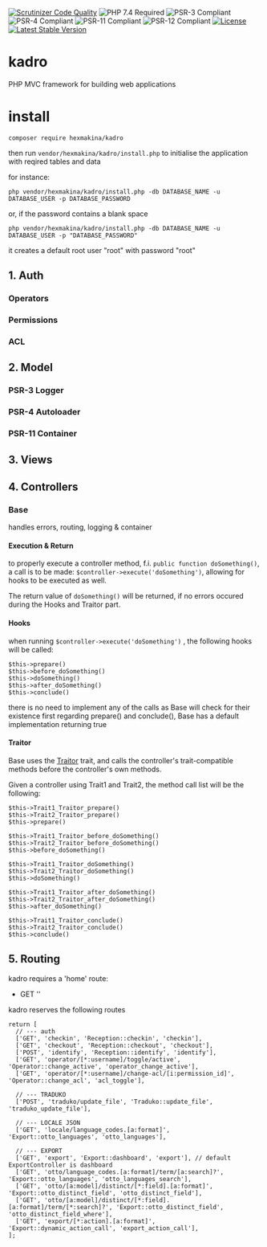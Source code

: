 [![Scrutinizer Code Quality](https://scrutinizer-ci.com/g/HexMakina/kadro/badges/quality-score.png?b=main)](https://scrutinizer-ci.com/g/HexMakina/kadro/?branch=main)
<img src="https://img.shields.io/badge/PHP-7.4-brightgreen" alt="PHP 7.4 Required" />
<img src="https://img.shields.io/badge/PSR-3-brightgreen" alt="PSR-3 Compliant" />
<img src="https://img.shields.io/badge/PSR-4-brightgreen" alt="PSR-4 Compliant" />
<img src="https://img.shields.io/badge/PSR-11-brightgreen" alt="PSR-11 Compliant" />
<img src="https://img.shields.io/badge/PSR-12-brightgreen" alt="PSR-12 Compliant" />
[![License](http://poser.pugx.org/hexmakina/kadro/license)](https://packagist.org/packages/hexmakina/kadro)
[![Latest Stable Version](http://poser.pugx.org/hexmakina/kadro/v)](https://packagist.org/packages/hexmakina/kadro)
# kadro
PHP MVC framework for building web applications

# install 
`composer require hexmakina/kadro`

then run `vendor/hexmakina/kadro/install.php` to initialise the application with reqired tables and data

for instance: 

`php vendor/hexmakina/kadro/install.php -db DATABASE_NAME -u DATABASE_USER -p DATABASE_PASSWORD`

or, if the password contains a blank space

`php vendor/hexmakina/kadro/install.php -db DATABASE_NAME -u DATABASE_USER -p "DATABASE_PASSWORD"`

it creates a default root user "root" with password "root"

## 1. Auth
### Operators
### Permissions
### ACL

## 2. Model
### PSR-3 Logger
### PSR-4 Autoloader
### PSR-11 Container

## 3. Views

## 4. Controllers

### Base

handles errors, routing, logging & container

#### Execution & Return
to properly execute a controller method, f.i. `public function doSomething()`, a call is to be made: `$controller->execute('doSomething')`, allowing for hooks to be executed as well.

The return value of `doSomething()` will be returned, if no errors occured during the Hooks and Traitor part.

#### Hooks
when running `$controller->execute('doSomething')` , the following hooks will be called:
```
$this->prepare()
$this->before_doSomething()
$this->doSomething()
$this->after_doSomething()
$this->conclude()
```

there is no need to implement any of the calls as Base will check for their existence first
regarding prepare() and conclude(), Base has a default implementation returning true  

#### Traitor
Base uses the [Traitor](https://github.com/HexMakina/Traitor) trait, and calls the controller's trait-compatible methods before the controller's own methods.

Given a controller using Trait1 and Trait2, the method call list will be the following:
```
$this->Trait1_Traitor_prepare()
$this->Trait2_Traitor_prepare()
$this->prepare()

$this->Trait1_Traitor_before_doSomething()
$this->Trait2_Traitor_before_doSomething()
$this->before_doSomething()

$this->Trait1_Traitor_doSomething()
$this->Trait2_Traitor_doSomething()
$this->doSomething()

$this->Trait1_Traitor_after_doSomething()
$this->Trait2_Traitor_after_doSomething()
$this->after_doSomething()

$this->Trait1_Traitor_conclude()
$this->Trait2_Traitor_conclude()
$this->conclude()
```

## 5. Routing

kadro requires a 'home' route:
- GET ''

kadro reserves the following routes
```
return [
  // --- auth
  ['GET', 'checkin', 'Reception::checkin', 'checkin'],
  ['GET', 'checkout', 'Reception::checkout', 'checkout'],
  ['POST', 'identify', 'Reception::identify', 'identify'],
  ['GET', 'operator/[*:username]/toggle/active', 'Operator::change_active', 'operator_change_active'],
  ['GET', 'operator/[*:username]/change-acl/[i:permission_id]', 'Operator::change_acl', 'acl_toggle'],

  // --- TRADUKO
  ['POST', 'traduko/update_file', 'Traduko::update_file', 'traduko_update_file'],

  // --- LOCALE JSON
  ['GET', 'locale/language_codes.[a:format]', 'Export::otto_languages', 'otto_languages'],

  // --- EXPORT
  ['GET', 'export', 'Export::dashboard', 'export'], // default ExportController is dashboard
  ['GET', 'otto/language_codes.[a:format]/term/[a:search]?', 'Export::otto_languages', 'otto_languages_search'],
  ['GET', 'otto/[a:model]/distinct/[*:field].[a:format]', 'Export::otto_distinct_field', 'otto_distinct_field'],
  ['GET', 'otto/[a:model]/distinct/[*:field].[a:format]/term/[*:search]?', 'Export::otto_distinct_field', 'otto_distinct_field_where'],
  ['GET', 'export/[*:action].[a:format]', 'Export::dynamic_action_call', 'export_action_call'],
];
```
